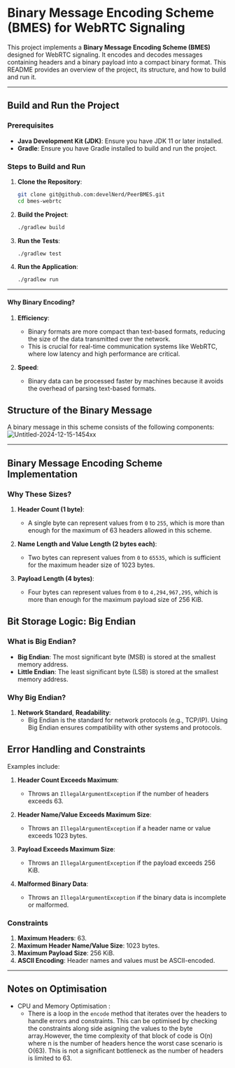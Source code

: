 # Binary Message Encoding Scheme (BMES) for WebRTC Signaling

This project implements a **Binary Message Encoding Scheme (BMES)** designed for WebRTC signaling. It encodes and decodes messages containing headers and a binary payload into a compact binary format. This README provides an overview of the project, its structure, and how to build and run it.

---


## Build and Run the Project

### Prerequisites

- **Java Development Kit (JDK)**: Ensure you have JDK 11 or later installed.
- **Gradle**: Ensure you have Gradle installed to build and run the project.

### Steps to Build and Run

1. **Clone the Repository**:
   ```bash
   git clone git@github.com:develNerd/PeerBMES.git
   cd bmes-webrtc
   ```

2. **Build the Project**:
   ```bash
   ./gradlew build
   ```

3. **Run the Tests**:
   ```bash
   ./gradlew test
   ```

4. **Run the Application**:
   ```bash
   ./gradlew run
   ```

---


#### Why Binary Encoding?
1. **Efficiency**:
    - Binary formats are more compact than text-based formats, reducing the size of the data transmitted over the network.
    - This is crucial for real-time communication systems like WebRTC, where low latency and high performance are critical.

2. **Speed**:
    - Binary data can be processed faster by machines because it avoids the overhead of parsing text-based formats.


## Structure of the Binary Message

A binary message in this scheme consists of the following components:
![Untitled-2024-12-15-1454xx](https://github.com/user-attachments/assets/b722aa68-2037-4e8d-9591-f36133ccae73)

---

## Binary Message Encoding Scheme Implementation

### Why These Sizes?

1. **Header Count (1 byte)**:
    - A single byte can represent values from `0` to `255`, which is more than enough for the maximum of 63 headers allowed in this scheme.

2. **Name Length and Value Length (2 bytes each)**:
    - Two bytes can represent values from `0` to `65535`, which is sufficient for the maximum header size of 1023 bytes.

3. **Payload Length (4 bytes)**:
    - Four bytes can represent values from `0` to `4,294,967,295`, which is more than enough for the maximum payload size of 256 KiB.


## Bit Storage Logic: Big Endian

### What is Big Endian?

- **Big Endian**: The most significant byte (MSB) is stored at the smallest memory address.
- **Little Endian**: The least significant byte (LSB) is stored at the smallest memory address.

### Why Big Endian?

1. **Network Standard**, **Readability**:
    - Big Endian is the standard for network protocols (e.g., TCP/IP). Using Big Endian ensures compatibility with other systems and protocols.


## Error Handling and Constraints
 
Examples include:

1. **Header Count Exceeds Maximum**:
    - Throws an `IllegalArgumentException` if the number of headers exceeds 63.

2. **Header Name/Value Exceeds Maximum Size**:
    - Throws an `IllegalArgumentException` if a header name or value exceeds 1023 bytes.

3. **Payload Exceeds Maximum Size**:
    - Throws an `IllegalArgumentException` if the payload exceeds 256 KiB.

4. **Malformed Binary Data**:
    - Throws an `IllegalArgumentException` if the binary data is incomplete or malformed.

### Constraints

1. **Maximum Headers**: 63.
2. **Maximum Header Name/Value Size**: 1023 bytes.
3. **Maximum Payload Size**: 256 KiB.
4. **ASCII Encoding**: Header names and values must be ASCII-encoded.

---

## Notes on Optimisation
- CPU and Memory Optimisation : 
    - There is a loop in the `encode` method that iterates over the headers to handle errors and constraints. 
      This can be optimised by checking the constraints along side asigning the values to the byte array.However, 
      the time complexity of that block of code is O(n) where n is the number of headers hence the worst case scenario is O(63).
      This is not a significant bottleneck as the number of headers is limited to 63.
